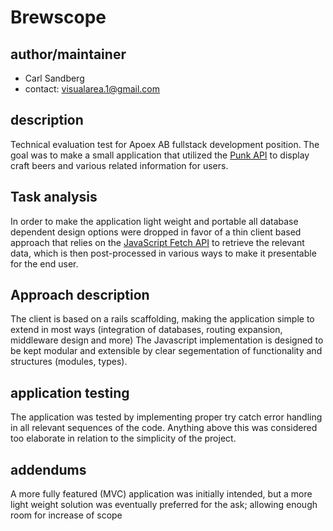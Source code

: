 # Brewscope

## author/maintainer

- Carl Sandberg
- contact: [visualarea.1@gmail.com](visualarea.1@gmail.com)

## description 

Technical evaluation test for Apoex AB fullstack development position.
The goal was to make a small application that utilized the 
[Punk API](https://punkapi.com/documentation/v2) to display craft beers
and various related information for users.

## Task analysis

In order to make the application light weight and portable all database 
dependent design options were dropped in favor of a thin client based approach
that relies on the [JavaScript Fetch API](https://developer.mozilla.org/en-US/docs/Web/API/Fetch_API/Using_Fetch)
to retrieve the relevant data, which is then post-processed in various ways 
to make it presentable for the end user.

## Approach description

The client is based on a rails scaffolding, making the application simple to extend
in most ways (integration of databases, routing expansion, middleware design and more)
The Javascript implementation is designed to be kept modular and extensible by 
clear segementation of functionality and structures (modules, types).

## application testing
The application was tested by implementing proper try catch error handling in all 
relevant sequences of the code. Anything above this was considered too elaborate
in relation to the simplicity of the project.

## addendums

A more fully featured (MVC) application was initially intended, but a more light
weight solution was eventually preferred for the ask; allowing enough room for 
increase of scope